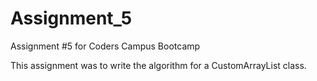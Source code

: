 # Assignment_5

Assignment #5 for Coders Campus Bootcamp

This assignment was to write the algorithm for a CustomArrayList class.

